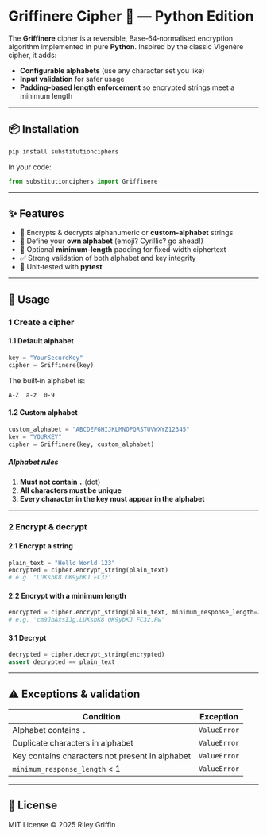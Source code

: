 # Griffinere Cipher 🔐 — Python Edition

The **Griffinere** cipher is a reversible, Base‑64‑normalised encryption algorithm implemented in pure **Python**.
Inspired by the classic Vigenère cipher, it adds:

* **Configurable alphabets** (use any character set you like)
* **Input validation** for safer usage
* **Padding‑based length enforcement** so encrypted strings meet a minimum length

---

## 📦 Installation

```bash
pip install substitutionciphers
```

In your code:

```python
from substitutionciphers import Griffinere
```

---

## ✨ Features

* 🔐 Encrypts & decrypts alphanumeric or **custom‑alphabet** strings
* 🧩 Define your **own alphabet** (emoji? Cyrillic? go ahead!)
* 📏 Optional **minimum‑length** padding for fixed‑width ciphertext
* ✅ Strong validation of both alphabet and key integrity
* 🧪 Unit‑tested with **pytest**

---

## 🧰 Usage

### 1 Create a cipher

#### 1.1 Default alphabet

```python
key = "YourSecureKey"
cipher = Griffinere(key)
```

The built‑in alphabet is:

```
A‑Z  a‑z  0‑9
```

#### 1.2 Custom alphabet

```python
custom_alphabet = "ABCDEFGHIJKLMNOPQRSTUVWXYZ12345"
key = "YOURKEY"
cipher = Griffinere(key, custom_alphabet)
```

##### Alphabet rules

1. **Must not contain `.`** (dot)
2. **All characters must be unique**
3. **Every character in the key must appear in the alphabet**

---

### 2 Encrypt & decrypt

#### 2.1 Encrypt a string

```python
plain_text = "Hello World 123"
encrypted = cipher.encrypt_string(plain_text)
# e.g. 'LUKsbK8 OK9ybKJ FC3z'
```

#### 2.2 Encrypt with a minimum length

```python
encrypted = cipher.encrypt_string(plain_text, minimum_response_length=24)
# e.g. 'cm9JbAxsIJg.LUKsbK8 OK9ybKJ FC3z.Fw'
```

#### 3.1 Decrypt

```python
decrypted = cipher.decrypt_string(encrypted)
assert decrypted == plain_text
```

---

## ⚠️ Exceptions & validation

| Condition                                       | Exception    |
| ----------------------------------------------- | ------------ |
| Alphabet contains `.`                           | `ValueError` |
| Duplicate characters in alphabet                | `ValueError` |
| Key contains characters not present in alphabet | `ValueError` |
| `minimum_response_length` < 1                   | `ValueError` |

---

## 📄 License

MIT License © 2025 Riley Griffin
